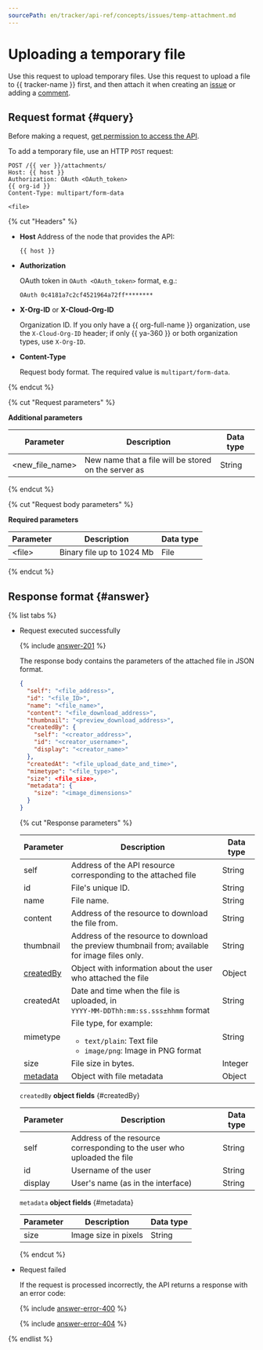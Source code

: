 ```yaml
---
sourcePath: en/tracker/api-ref/concepts/issues/temp-attachment.md
---
```

# Uploading a temporary file

Use this request to upload temporary files. Use this request to upload a file to {{ tracker-name }} first, and then attach it when creating an [issue](create-issue.md) or adding a [comment](add-comment.md).

## Request format {#query}

Before making a request, [get permission to access the API](../access.md).

To add a temporary file, use an HTTP `POST` request:

```
POST /{{ ver }}/attachments/
Host: {{ host }}
Authorization: OAuth <OAuth_token>
{{ org-id }}
Content-Type: multipart/form-data

<file>
```

{% cut "Headers" %}

- **Host**
   Address of the node that provides the API:
   ```
   {{ host }}
   ```

- **Authorization**

   OAuth token in `OAuth <OAuth_token>` format, e.g.:

   ```
   OAuth 0c4181a7c2cf4521964a72ff********
   ```


- **X-Org-ID** or **X-Cloud-Org-ID**

   Organization ID. If you only have a {{ org-full-name }} organization, use the `X-Cloud-Org-ID` header; if only {{ ya-360 }} or both organization types, use `X-Org-ID`.


- **Content-Type**

   Request body format. The required value is `multipart/form-data`.

{% endcut %}

{% cut "Request parameters" %}

**Additional parameters**

| Parameter | Description | Data type |
----- | ----- | -----
| \<new_file_name\> | New name that a file will be stored on the server as | String |

{% endcut %}

{% cut "Request body parameters" %}

**Required parameters**

| Parameter | Description | Data type |
----- | ----- | -----
| \<file\> | Binary file up to 1024 Mb | File |

{% endcut %}

## Response format {#answer}

{% list tabs %}

- Request executed successfully

   {% include [answer-201](../../../_includes/tracker/api/answer-201.md) %}

   The response body contains the parameters of the attached file in JSON format.

   ```json
   {
     "self": "<file_address>",
     "id": "<file_ID>",
     "name": "<file_name>",
     "content": "<file_download_address>",
     "thumbnail": "<preview_download_address>",
     "createdBy": {
       "self": "<creator_address>",
       "id": "<creator_username>",
       "display": "<creator_name>"
     },
     "createdAt": "<file_upload_date_and_time>",
     "mimetype": "<file_type>",
     "size": <file_size>,
     "metadata": {
       "size": "<image_dimensions>"
     }
   }
   ```

   {% cut "Response parameters" %}

   | Parameter | Description | Data type |
   ----- | ----- | -----
   | self | Address of the API resource corresponding to the attached file | String |
   | id | File's unique ID. | String |
   | name | File name. | String |
   | content | Address of the resource to download the file from. | String |
   | thumbnail | Address of the resource to download the preview thumbnail from; available for image files only. | String |
   | [createdBy](#createdBy) | Object with information about the user who attached the file | Object |
   | createdAt | Date and time when the file is uploaded, in <br/>```YYYY-MM-DDThh:mm:ss.sss±hhmm``` format | String |
   | mimetype | File type, for example:<ul><li>`text/plain`: Text file</li><li>`image/png`: Image in PNG format</li></ul> | String |
   | size | File size in bytes. | Integer |
   | [metadata](#metadata) | Object with file metadata | Object |

   `createdBy` **object fields** {#createdBy}

   | Parameter | Description | Data type |
   ----- | ----- | -----
   | self | Address of the resource corresponding to the user who uploaded the file | String |
   | id | Username of the user | String |
   | display | User's name (as in the interface) | String |

   `metadata` **object fields** {#metadata}

   | Parameter | Description | Data type |
   ----- | ----- | -----
   | size | Image size in pixels | String |

   {% endcut %}

- Request failed

   If the request is processed incorrectly, the API returns a response with an error code:

   {% include [answer-error-400](../../../_includes/tracker/api/answer-error-400.md) %}

   {% include [answer-error-404](../../../_includes/tracker/api/answer-error-404.md) %}

{% endlist %}